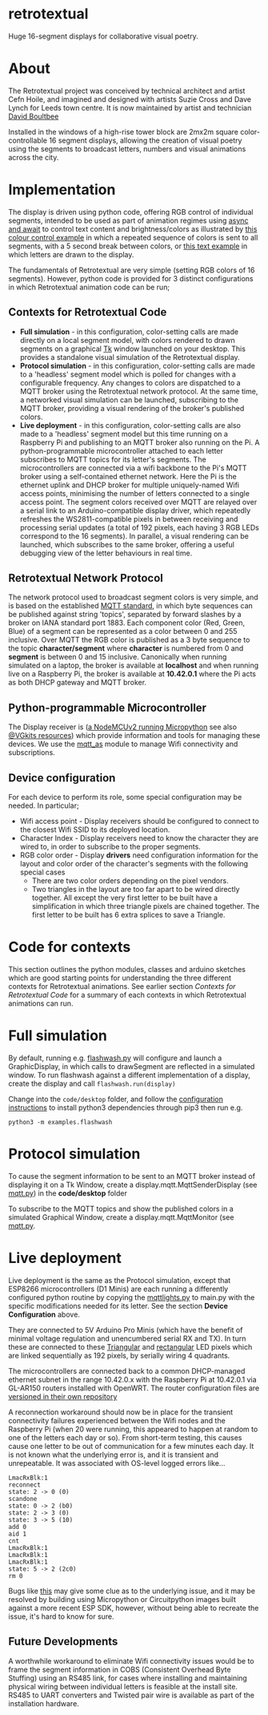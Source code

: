 # retrotextual
Huge 16-segment displays for collaborative visual poetry.

# About

The Retrotextual project was conceived by technical architect and artist Cefn Hoile, and imagined and designed with artists Suzie Cross and Dave Lynch for Leeds town centre. It is now maintained by artist and technician [David Boultbee](https://github.com/davidboultbee/retrotextual)

Installed in the windows of a high-rise tower block are 2mx2m square color-controllable 16 segment displays, allowing the creation of visual poetry using the segments to broadcast letters, numbers and visual animations across the city.

# Implementation

The display is driven using python code, offering RGB control of individual segments, intended to be used as part of animation regimes using [async and await](https://www.youtube.com/watch?v=tSLDcRkgTsY) to control text content and brightness/colors as illustrated by [this colour control example](https://github.com/cefn/retrotextual/blob/master/code/desktop/examples/flashwash.py) in which a repeated sequence of colors is sent to all segments, with a 5 second break between colors, or [this text example](https://github.com/cefn/retrotextual/blob/master/code/desktop/examples/helloworld.py) in which letters are drawn to the display.

The fundamentals of Retrotextual are very simple (setting RGB colors of 16 segments). However, python code is provided for 3 distinct configurations in which Retrotextual animation code can be run;

## Contexts for Retrotextual Code

* __Full simulation__ - in this configuration, color-setting calls are made directly on a local segment model, with colors rendered to drawn segments on a graphical [Tk](https://wiki.python.org/moin/TkInter)  window launched on your desktop. This provides a standalone visual simulation of the Retrotextual display.
* __Protocol simulation__ - in this configuration, color-setting calls are made to a 'headless' segment model which is polled for changes with a configurable frequency. Any changes to colors are dispatched to a MQTT broker using the Retrotextual network protocol. At the same time, a networked visual simulation can be launched, subscribing to the MQTT broker, providing a visual rendering of the broker's published colors.
* __Live deployment__ - in this configuration, color-setting calls are also made to a 'headless' segment model but this time running on a Raspberry Pi and publishing to an MQTT broker also running on the Pi. A python-programmable microcontroller attached to each letter subscribes to MQTT topics for its letter's segments. The microcontrollers are connected via a wifi backbone to the Pi's MQTT broker using a self-contained ethernet network. Here the Pi is the ethernet uplink and DHCP broker for multiple uniquely-named Wifi access points, minimising the number of letters connected to a single access point. The segment colors received over MQTT are relayed over a serial link to an Arduino-compatible display driver, which repeatedly refreshes the WS2811-compatible pixels in between receiving and processing serial updates (a total of 192 pixels, each having 3 RGB LEDs correspond to the 16 segments). In parallel, a visual rendering can be launched, which subscribes to the same broker, offering a useful debugging view of the letter behaviours in real time.

## Retrotextual Network Protocol

The network protocol used to broadcast segment colors is very simple, and is based on the established [MQTT standard](http://mqtt.org/faq), in which byte sequences can be published against string 'topics', separated by forward slashes by a broker on IANA standard port 1883. Each component color (Red, Green, Blue) of a segment can be represented as a color between 0 and 255 inclusive. Over MQTT the RGB color is published as a 3 byte sequence to the topic __character/segment__ where __character__ is numbered from 0 and __segment__ is between 0 and 15 inclusive. Canonically when running simulated on a laptop, the broker is available at __localhost__ and when running live on a Raspberry Pi, the broker is available at __10.42.0.1__ where the Pi acts as both DHCP gateway and MQTT broker. 

## Python-programmable Microcontroller

The Display receiver is ([a NodeMCUv2 running Micropython](https://learn.adafruit.com/building-and-running-micropython-on-the-esp8266/flash-firmware) see also [@VGkits resources](https://vgkits.org/blog/projects/vanguard/)) which provide information and tools for managing these devices. We use the [mqtt_as](https://github.com/peterhinch/micropython-mqtt/tree/master/mqtt_as) module to manage Wifi connectivity and subscriptions.

## Device configuration

For each device to perform its role, some special configuration may be needed. In particular;

* Wifi access point - Display receivers should be configured to connect to the closest Wifi SSID to its deployed location.
* Character Index - Display receivers need to know the character they are wired to, in order to subscribe to the proper segments. 
* RGB color order - Display __drivers__ need configuration information for the layout and color order of the character's segments with the following special cases
	- There are two color orders depending on the pixel vendors.
	- Two triangles in the layout are too far apart to be wired directly together. All except the very first letter to be built have a simplification in which three triangle pixels are chained together. The first letter to be built has 6 extra splices to save a Triangle.

# Code for contexts

This section outlines the python modules, classes and arduino sketches which are good starting points for understanding the three different contexts for Retrotextual animations.  See earlier section _Contexts for Retrotextual Code_ for a summary of each contexts in which Retrotextual animations can run.
 
# Full simulation

By default, running e.g. [flashwash.py](https://github.com/cefn/retrotextual/blob/master/code/desktop/examples/flashwash.py) will configure and launch a GraphicDisplay, in which calls to drawSegment are reflected in a simulated window. To run flashwash against a different implementation of a display, create the display and call `flashwash.run(display)`

Change into the `code/desktop` folder, and follow the [configuration instructions](https://github.com/cefn/retrotextual/blob/master/code/desktop/display/README.md) to install python3 dependencies through pip3 then run e.g.

`python3 -m examples.flashwash`

# Protocol simulation

To cause the segment information to be sent to an MQTT broker instead of displaying it on a Tk Window, create a display.mqtt.MqttSenderDisplay (see [mqtt.py](https://github.com/cefn/retrotextual/blob/master/code/desktop/display/mqtt.py)) in the __code/desktop__ folder

To subscribe to the MQTT topics and show the published colors in a simulated Graphical Window, create a display.mqtt.MqttMonitor (see [mqtt.py](https://github.com/cefn/retrotextual/blob/master/code/desktop/display/mqtt.py).

# Live deployment

Live deployment is the same as the Protocol simulation, except that ESP8266 microcontrollers (D1 Minis) are each running a differently configured python routine by copying the [mqttlights.py](https://github.com/cefn/retrotextual/blob/master/code/cockle/mqttlights.py) to main.py with the specific modifications needed for its letter. See the section __Device Configuration__ above.

They are connected to 5V Arduino Pro Minis (which have the benefit of minimal voltage regulation and unencumbered serial RX and TX). In turn these are connected to these [Triangular](https://www.aliexpress.com/snapshot/0.html?spm=a2g0s.9042647.6.2.55404c4dO2yLVp&orderId=504902475689252&productId=32799774199) and [rectangular](https://www.aliexpress.com/snapshot/0.html?spm=a2g0s.9042647.6.2.1ad14c4drEic9h&orderId=504786566519252&productId=32706227746) LED pixels which are linked sequentially as 192 pixels, by serially wiring 4 quadrants.

The microcontrollers are connected back to a common DHCP-managed ethernet subnet in the range 10.42.0.x with the Raspberry Pi at 10.42.0.1 via GL-AR150 routers installed with OpenWRT. The router configuration files are [versioned in their own repository](https://github.com/ShrimpingIt/openwrt/tree/master/gl-ar150-clean%2Bretro)

A reconnection workaround should now be in place for the transient connectivity failures experienced between the Wifi nodes and the Raspberry Pi (when 20 were running, this appeared to happen at random to one of the letters each day or so). From short-term testing, this causes cause one letter to be out of communication for a few minutes each day. It is not known what the underlying error is, and it is transient and unrepeatable. It was associated with OS-level logged errors like...

```
LmacRxBlk:1
reconnect
state: 2 -> 0 (0)
scandone
state: 0 -> 2 (b0)
state: 2 -> 3 (0)
state: 3 -> 5 (10)
add 0
aid 1
cnt 
LmacRxBlk:1
LmacRxBlk:1
LmacRxBlk:1
state: 5 -> 2 (2c0)
rm 0
```

Bugs like [this](https://github.com/esp8266/Arduino/issues/50) may give some clue as to the underlying issue, and it may be resolved by building using Micropython or Circuitpython images built against a more recent ESP SDK, however, without being able to recreate the issue, it's hard to know for sure.

## Future Developments

A worthwhile workaround to eliminate Wifi connectivity issues would be to frame the segment information in COBS (Consistent Overhead Byte Stuffing) using an RS485 link, for cases where installing and maintaining physical wiring between individual letters is feasible at the install site. RS485 to UART converters and Twisted pair wire is available as part of the installation hardware.
